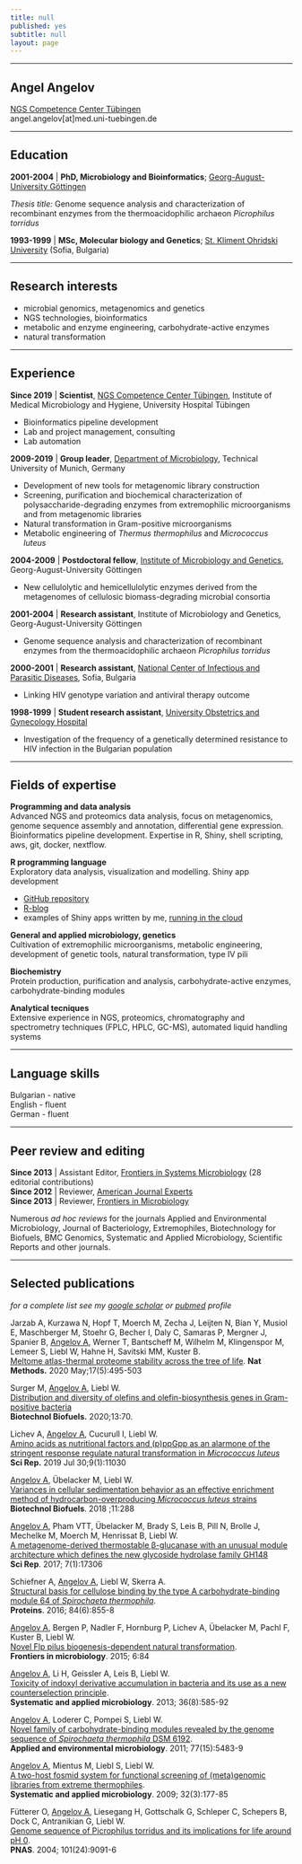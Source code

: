 ```yaml
---
title: null
published: yes
subtitle: null
layout: page
---
```



***

## Angel Angelov
[NGS Competence Center Tübingen](https://portal.qbic.uni-tuebingen.de/portal/web/ncct/ncct_welcome)   
angel.angelov[at]med.uni-tuebingen.de

***

Education
----------------

**2001-2004** \| **PhD, Microbiology and Bioinformatics**; [Georg-August-University Göttingen](https://www.uni-goettingen.de/)

*Thesis title:* Genome sequence analysis and characterization of recombinant enzymes from the
thermoacidophilic archaeon *Picrophilus torridus*

**1993-1999** \| **MSc, Molecular biology and Genetics**; [St. Kliment Ohridski University](https://www.uni-sofia.bg/eng) (Sofia, Bulgaria)

***

Research interests
--------------------------
  * microbial genomics, metagenomics and genetics
  * NGS technologies, bioinformatics
  * metabolic and enzyme engineering, carbohydrate-active enzymes
  * natural transformation

***

Experience
-------------

**Since 2019** \| **Scientist**, [NGS Competence Center Tübingen](https://portal.qbic.uni-tuebingen.de/portal/web/ncct/ncct_welcome), Institute of Medical Microbiology and Hygiene, University Hospital Tübingen

* Bioinformatics pipeline development
* Lab and project management, consulting
* Lab automation


**2009-2019** \| **Group leader**, [Department of Microbiology](http://mibio.wzw.tum.de/index.php?id=4), Technical University of Munich, Germany

* Development of new tools for metagenomic library construction
* Screening, purification and biochemical characterization of polysaccharide-degrading enzymes from extremophilic microorganisms and from metagenomic libraries
* Natural transformation in Gram-positive microorganisms
* Metabolic engineering of *Thermus thermophilus* and *Micrococcus luteus*

**2004-2009** \| **Postdoctoral fellow**, [Institute of Microbiology and Genetics](https://www.uni-goettingen.de/en/11845.html), Georg-August-University Göttingen

* New cellulolytic and hemicellulolytic enzymes derived from the metagenomes of cellulosic biomass-degrading microbial consortia

**2001-2004** \| **Research assistant**,  Institute of Microbiology and Genetics, Georg-August-University Göttingen

* Genome sequence analysis and characterization of recombinant enzymes from the thermoacidophilic archaeon *Picrophilus torridus*

**2000-2001** \| **Research assistant**, [National Center of Infectious and Parasitic Diseases](http://www.ncipd.org), Sofia, Bulgaria

* Linking HIV genotype variation and antiviral therapy outcome

**1998-1999** \| **Student research assistant**, [University Obstetrics and Gynecology Hospital](http://maichindom.com/en/)

* Investigation of the frequency of a genetically determined resistance to HIV infection in the Bulgarian population

***

Fields of expertise
--------------------

**Programming and data analysis**  
Advanced NGS and proteomics data analysis, focus on metagenomics, genome sequence assembly and annotation, differential gene expression. Bioinformatics pipeline development. Expertise in R, Shiny, shell scripting, aws, git, docker, nextflow.

**R programming language**  
Exploratory data analysis, visualization and modelling. Shiny app development

* [GitHub repository](https://github.com/angelovangel)
* [R-blog](https://angelovangel.github.io/)
* examples of Shiny apps written by me, [running in the cloud](https://angelovangel.github.io/portfolio)

**General and applied microbiology, genetics**  
Cultivation of extremophilic microorganisms, metabolic engineering, development of genetic tools, natural transformation, type IV pili

**Biochemistry**  
Protein production, purification and analysis, carbohydrate-active enzymes, carbohydrate-binding modules

**Analytical tecniques**  
Extensive experience in NGS, proteomics, chromatography and spectrometry techniques (FPLC, HPLC, GC-MS), automated liquid handling systems



***

Language skills
----------------
Bulgarian - native  
English - fluent  
German - fluent  

***

Peer review and editing
----------------------
**Since 2013** \| Assistant Editor, [Frontiers in Systems Microbiology](https://www.frontiersin.org/journals/microbiology/sections/systems-microbiology) (28 editorial contributions)  
**Since 2012** \| Reviewer, [American Journal Experts](https://www.aje.com)   
**Since 2013** \| Reviewer, [Frontiers in Microbiology](https://www.frontiersin.org/journals/microbiology)   

Numerous _ad hoc reviews_ for the journals Applied and Environmental Microbiology, Journal of Bacteriology, Extremophiles, Biotechnology for Biofuels, BMC Genomics, Systematic and Applied Microbiology, Scientific Reports and other journals.

***

Selected publications
-----------------

*for a complete list see my [google scholar](https://scholar.google.com/citations?user=J7YO6I4AAAAJ) or [pubmed](https://www.ncbi.nlm.nih.gov/myncbi/angel.angelov.1/bibliography/public/) profile*

Jarzab A, Kurzawa N, Hopf T, Moerch M, Zecha J, Leijten N, Bian Y, Musiol E, Maschberger M, Stoehr G, Becher I, Daly C, Samaras P, Mergner J, Spanier B, <u>Angelov A</u>, Werner T, Bantscheff M, Wilhelm M, Klingenspor M, Lemeer S, Liebl W, Hahne H, Savitski MM, Kuster B.    
[Meltome atlas-thermal proteome stability across the tree of life](https://www.nature.com/articles/s41592-020-0801-4). **Nat Methods.** 2020 May;17(5):495-503

Surger M, <u>Angelov A</u>, Liebl W.   
[Distribution and diversity of olefins and olefin-biosynthesis genes in Gram-positive bacteria](https://pubmed.ncbi.nlm.nih.gov/32313552/)   
**Biotechnol Biofuels.** 2020;13:70.

Lichev A, <u>Angelov A</u>, Cucurull I, Liebl W.   
[Amino acids as nutritional factors and (p)ppGpp as an alarmone of the stringent response regulate natural transformation in _Micrococcus luteus_](https://pubmed.ncbi.nlm.nih.gov/31363120/)    
**Sci Rep.** 2019 Jul 30;9(1):11030


<u>Angelov A</u>, Übelacker M, Liebl W.    
[Variances in cellular sedimentation behavior as an effective enrichment method of hydrocarbon-overproducing *Micrococcus luteus* strains](https://www.ncbi.nlm.nih.gov/pubmed/30377447)   
**Biotechnol Biofuels**. 2018 ;11:288

<u>Angelov A</u>, Pham VTT, Übelacker M, Brady S, Leis B, Pill N, Brolle J, Mechelke M, Moerch M, Henrissat B, Liebl W.   
[A metagenome-derived thermostable β-glucanase with an unusual module architecture which defines the new glycoside hydrolase family GH148](https://www.ncbi.nlm.nih.gov/pubmed/29229913)    
**Sci Rep**. 2017; 7(1):17306

Schiefner A, <u>Angelov A</u>, Liebl W, Skerra A.    
[Structural basis for cellulose binding by the type A carbohydrate-binding module 64 of *Spirochaeta thermophila*](https://www.ncbi.nlm.nih.gov/pubmed/26868291).   
**Proteins**. 2016; 84(6):855-8

<u>Angelov A</u>, Bergen P, Nadler F, Hornburg P, Lichev A, Übelacker M, Pachl F, Kuster B, Liebl W.   
[Novel Flp pilus biogenesis-dependent natural transformation](https://www.ncbi.nlm.nih.gov/pubmed/25713572).   
**Frontiers in microbiology**. 2015; 6:84

<u>Angelov A</u>, Li H, Geissler A, Leis B, Liebl W.   
[Toxicity of indoxyl derivative accumulation in bacteria and its use as a new counterselection principle](https://www.ncbi.nlm.nih.gov/pubmed/23871391).   
**Systematic and applied microbiology**. 2013; 36(8):585-92

<u>Angelov A</u>, Loderer C, Pompei S, Liebl W.   
[Novel family of carbohydrate-binding modules revealed by the genome sequence of _Spirochaeta thermophila_ DSM 6192](https://www.ncbi.nlm.nih.gov/pubmed/21685171).    
**Applied and environmental microbiology**. 2011; 77(15):5483-9

<u>Angelov A</u>, Mientus M, Liebl S, Liebl W.    
[A two-host fosmid system for functional screening of (meta)genomic libraries from extreme thermophiles](https://www.ncbi.nlm.nih.gov/pubmed/19285378).   
**Systematic and applied microbiology**. 2009; 32(3):177-85

Fütterer O, <u>Angelov A</u>, Liesegang H, Gottschalk G, Schleper C, Schepers B, Dock C, Antranikian G, Liebl W.   
[Genome sequence of Picrophilus torridus and its implications for life around pH 0](https://www.ncbi.nlm.nih.gov/pubmed/15184674).   
**PNAS**. 2004; 101(24):9091-6
